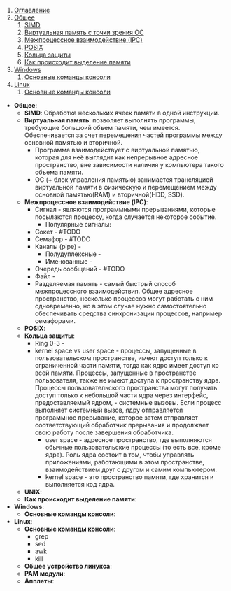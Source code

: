 1. [Оглавление](README.md)
1. [Общее](#1)
    1. [SIMD](#1.1)
    1. [Виртуальная память с точки зрения ОС](#1.2)
    1. [Межпроцессное взаимодействие (IPC)](#1.3)
    1. [POSIX](#1.4)
    1. [Кольца защиты](#1.5)
    1. [Как происходит выделение памяти](#1.6)
1. [Windows](#2)
    1. [Основные команды консоли](#2.1)
1. [Linux](#3)
    1. [Основные команды консоли](#3.1)

* **Общее**: <a name="1"></a>
    * **SIMD**: <a name="1.1"></a> Обработка нескольких ячеек памяти в одной инструкции.
    * **Виртуальная память**: <a name="1.2"></a> позволяет выполнять программы, требующие большоий объем памяти, чем имеется. Обеспечивается за счет перемещения частей программы между основной памятью и вторичной.
        * Программа взаимодействует с виртуальной памятью, которая для неё выглядит как непрерывное адресное пространство, вне зависимости наличия у компьютера такого объема памяти.
        * ОС (+ блок управления памятью) занимается трансляцией виртуальной памяти в физическую и перемещением между основной памятью(RAM) и вторичной(HDD, SSD).
    * **Межпроцессное взаимодействие (IPC)**: <a name="1.3"></a>
        * Сигнал - являются программными прерываниями, которые посылаются процессу, когда случается некоторое событие.
            * Популярные сигналы:
        * Сокет - #TODO
        * Семафор - #TODO
        * Каналы (pipe) - 
            * Полудуплексные - 
            * Именованные - 
        * Очередь сообщений - #TODO
        * Файл - 
        * Разделяемая память - самый быстрый способ межпроцессного взаимодействия. Общее адресное пространство, несколько процессов могут работать с ним одновременно, но в этом случае нужно самостоятельно обеспечивать средства синхронизации процессов, например семафорами. 
    * **POSIX**: <a name="1.4"></a>
    * **Кольца защиты**: <a name="1.5"></a> 
        * Ring 0-3 -
        * kernel space vs user space - процессы, запущенные в пользовательском пространстве, имеют доступ только к ограниченной части памяти, тогда как ядро имеет доступ ко всей памяти. Процессы, запущенные в пространстве пользователя, также не имеют доступа к пространству ядра. Процессы пользовательского пространства могут получить доступ только к небольшой части ядра через интерфейс, предоставляемый ядром, - системные вызовы. Если процесс выполняет системный вызов, ядру отправляется программное прерывание, которое затем отправляет соответствующий обработчик прерывания и продолжает свою работу после завершения обработчика.
            * user space - адресное пространство, где выполняются обычные пользовательские процессы (то есть все, кроме ядра). Роль ядра состоит в том, чтобы управлять приложениями, работающими в этом пространстве, взаимодействием друг с другом и самим компьютером.
            * kernel space - это пространство памяти, где хранится и выполняется код ядра.
    * **UNIX**: <a name="1.5"></a>
    * **Как происходит выделение памяти**: <a name="1.6"></a>
* **Windows**: <a name="2"></a>
    * **Основные команды консоли**: <a name="2.1"></a>
* **Linux**: <a name="3"></a>
    * **Основные команды консоли**: <a name="3.1"></a>
        * grep
        * sed
        * awk
        * kill
    * **Общее устройство линукса**: <a name="3.2"></a>
    * **PAM модули**: <a name="3.3"></a>
    * **Апплеты**: <a name="3.4"></a>